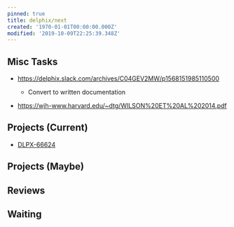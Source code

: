 ```yaml
---
pinned: true
title: delphix/next
created: '1970-01-01T00:00:00.000Z'
modified: '2019-10-09T22:25:39.348Z'
---
```


## Misc Tasks

* https://delphix.slack.com/archives/C04GEV2MW/p1568151985110500
  * Convert to written documentation

* https://wjh-www.harvard.edu/~dtg/WILSON%20ET%20AL%202014.pdf

## Projects (Current)

* [DLPX-66624](https://jira.delphix.com/browse/DLPX-66624)

## Projects (Maybe)

## Reviews

## Waiting
